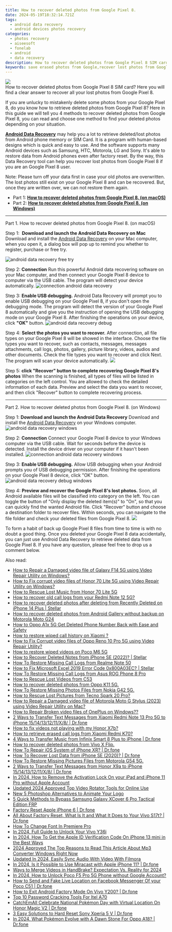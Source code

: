 ```yaml
---
title: How to recover deleted photos from Google Pixel 8.
date: 2024-05-19T18:32:14.721Z
tags: 
  - android data recovery
  - android devices photos recovery
categories: 
  - photos recovery
  - aiseesoft
  - fonelab
  - android
  - data recovery
description: How to recover deleted photos from Google Pixel 8 SIM card? Here you will find a clear answer to recover all your lost photos from Google Pixel 8.
keywords: save erased photos from Google,recover lost photos from Google,recover lost photos from Pixel 8,restore deleted photos on Google,regain missing photos,Pixel 8 photos recovery,Google issues with photos deleted,Google delete photos recover,extract photos from water damaged phone Google,how to get the photos back on Pixel 8,deletes photos of Google,my photos deleted from Pixel 8 how to undo photos
---
```


<img src="https://img0mobiles.techidaily.com/images/best-assets/devices/google/google-pixel-8/1.jpg" class="atpl-imgstyle"  />

<div class="atpl-content atpl-for-fonelab-android recover-photos">

<div class="atpl-post-description-part-1">
How to recover deleted photos from Google Pixel 8 SIM card? Here you will find a clear answer to recover all your lost photos from Google Pixel 8.
</div>



<div class="atpl-post-description-part-2">
<div class="tpl-content-sub-paragraph-content">
  <p>
If you are unlucky to mistakenly delete some photos from your Google Pixel 8, do you know how to retrieve deleted photos from Google Pixel 8? Here in this guide we will tell you 4 methods to recover deleted photos from Google Pixel 8, you can read and choose one method to find your deleted photos depending on your situation.
  </p>
</div>
</div>

<div class="atpl-post-description-part-3">
<div class="tpl-content-sub-paragraph-content">
  <p>
    <a href="https://tools.techidaily.com/aiseesoft-android-data-recovery/" ><strong>Android Data Recovery</strong></a> may help you a lot to retrieve deleted/lost photos from Android phone memory or SIM Card. It is a program with human-based designs which is quick and easy to use. And the software supports many Android devices such as Samsung, HTC, Motorola, LG and Sony. It's able to restore data from Android phones even after factory reset. By the way, this Data Recovery tool can help you recover lost photos from Google Pixel 8 if you are an Google Pixel 8 user.
  </p>
</div>
<div class="tpl-content-sub-paragraph-content">
  <p>
    Note: Please turn off your data first in case your old photos are overwritten. The lost photos still exist on your Google Pixel 8 and can be recovered. But, once they are written over, we can not restore them again.
  </p>
</div>
</div>

<ul>
  <li>Part 1: <strong><a href="#p1"> How to recover deleted photos from Google Pixel 8.  (on macOS)</a></strong></li>
  <li>Part 2: <strong><a href="#p2"> How to recover deleted photos from Google Pixel 8.  (on Windows)</a></strong></li>
</ul>




<!-- Part 1 -->
<a id="p1" name="p1" ></a><hr>

<div>
  <span class="atpl-step-part-style">Part 1. How to recover deleted photos from Google Pixel 8. (on macOS)</span>
</div>  

<span class="atpl-stepstyle-a"><span>Step 1: </span></span> <strong>Download and launch the Android Data Recovery on Mac</strong>
Download and install the <a href="https://tools.techidaily.com/aiseesoft-android-data-recovery/" >Android Data Recovery</a> on your Mac computer, when you open it, a dialog box will pop up to remind you whether to register, purchase or free try.

<img src="https://tools.techidaily.com/images/apps/aiseesoft/android-data-recovery/mac-free-try.png" class="atpl-imgstyle" alt="android data recovery free try" />

<span class="atpl-stepstyle-a"><span>Step 2: </span></span> <strong>Connection</strong>
Run this powerful Android data recovering software on your Mac computer, and then connect your Google Pixel 8 device to computer via the USB cable. The program will detect your device automatically.
<img src="https://tools.techidaily.com/images/apps/aiseesoft/android-data-recovery/mac-connection-interface.jpg" class="atpl-imgstyle" alt="connection android data recovery" />

<span class="atpl-stepstyle-a"><span>Step 3: </span></span> <strong>Enable USB debugging.</strong>
Android Data Recovery will prompt you to enable USB debugging on your Google Pixel 8, if you don't open the debugging mode. The program will detect the version of your Google Pixel 8 automatically and give you the instruction of opening the USB debugging mode on your Google Pixel 8. After finishing the operations on your device, click <strong>"OK"</strong> button.
<img src="https://tools.techidaily.com/images/apps/aiseesoft/android-data-recovery/mac-android-usb-debug.jpg"  class="atpl-imgstyle" alt="android data recovery debug" />

<span class="atpl-stepstyle-a"><span>Step 4: </span></span> <strong>Select the photos you want to recover.</strong>
After connection, all file types on your Google Pixel 8 will be showed in the interface. Choose the file types you want to recover, such as contacts, messages, messages attachments, call logs, photos, gallery, picture library, videos, audios and other documents. Check the file types you want to recover and click Next. The program will scan your device automatically.
<img src="https://tools.techidaily.com/images/apps/aiseesoft/android-data-recovery/mac-choose-type-photos.jpg" class="atpl-imgstyle"  />

<span class="atpl-stepstyle-a"><span>Step 5: </span></span> <strong>click "Recover" button to  complete recovering Google Pixel 8's photos</strong>
When the scanning is finished, all types of files will be listed in categories on the left control. You are allowed to check the detailed information of each data. Preview and select the data you want to recover, and then click "Recover" button to complete recovering process.


<a id="p2" name="p2"></a><hr>

<!-- Part 2 -->
<div>
  <span class="atpl-step-part-style">Part 2. How to recover deleted photos from Google Pixel 8. (on Windows)</span>
</div>

<span class="atpl-stepstyle-a"><span>Step 1: </span></span> <strong>Download and launch the Android Data Recovery</strong>
Download and install the <a href="https://tools.techidaily.com/aiseesoft-android-data-recovery/" >Android Data Recovery</a> on your Windows computer.
<img src="https://tools.techidaily.com/images/apps/aiseesoft/android-data-recovery/win-start-interface.png"  class="atpl-imgstyle" alt="android data recovery windows" />

<span class="atpl-stepstyle-a"><span>Step 2: </span></span> <strong>Connection</strong>
Connect your Google Pixel 8 device to your Windows computer via the USB cable. Wait for seconds before the device is detected. Install the device driver on your computer if it hasn't been installed.
<img src="https://tools.techidaily.com/images/apps/aiseesoft/android-data-recovery/win-connection-interface.png" class="atpl-imgstyle" alt="connection android data recovery windows" />

<span class="atpl-stepstyle-a"><span>Step 3: </span></span> <strong>Enable USB debugging.</strong>
Allow USB debugging when your Android prompts you of USB debugging permission. After finishing the operations on your Google Pixel 8 device, click "OK" button.
<img src="https://tools.techidaily.com/images/apps/aiseesoft/android-data-recovery/win-android-usb-debug.png" class="atpl-imgstyle" alt="android data recovery debug windows" />

<span class="atpl-stepstyle-a"><span>Step 4: </span></span> <strong>Preview and recover the Google Pixel 8's lost photos.</strong>
Soon, all Android available files will be classified into category on the left. You can toggle the button of "Only display the deleted item(s)" to "On", so that you can quickly find the wanted Android file. Click "Recover" button and choose a destination folder to recover files. Within seconds, you can navigate to the file folder and check your deleted files from Google Pixel 8.
<img src="https://tools.techidaily.com/images/apps/aiseesoft/android-data-recovery/win-recover-photos.png" class="atpl-imgstyle"  />

<div class="atpl-post-description-part-4">
<div class="tpl-content-sub-paragraph-normal">
  <p>
    To form a habit of back up Google Pixel 8 files from time to time is with no doubt a good thing. Once you deleted your Google Pixel 8 data accidentally, you can just use Android Data Recovery to retrieve deleted data from Google Pixel 8. If you have any question, please feel free to drop us a comment below.
  </p>
</div>
</div>

<ins class="adsbygoogle"
     style="display:block"
     data-ad-client="ca-pub-7571918770474297"
     data-ad-slot="8358498916"
     data-ad-format="auto"
     data-full-width-responsive="true"></ins>



</div>
<ins class="adsbygoogle"
    style="display:block"
    data-ad-format="autorelaxed"
    data-ad-client="ca-pub-7571918770474297"
    data-ad-slot="1223367746"></ins>

<span class="atpl-alsoreadstyle">Also read:</span>
<div><ul>
<li><a href="https://blog-min.techidaily.com/how-to-repair-a-damaged-video-file-of-galaxy-f14-5g-using-video-repair-utility-on-windows-by-stellar-video-repair-mobile-video-repair/"><u>How to Repair a Damaged video file of Galaxy F14 5G using Video Repair Utility on Windows?</u></a></li>
<li><a href="https://blog-min.techidaily.com/how-to-fix-corrupt-video-files-of-honor-70-lite-5g-using-video-repair-utility-on-windows-by-stellar-video-repair-mobile-video-repair/"><u>How to Fix corrupt video files of Honor 70 Lite 5G using Video Repair Utility on Windows?</u></a></li>
<li><a href="https://blog-min.techidaily.com/how-to-rescue-lost-music-from-honor-70-lite-5g-by-fonelab-android-recover-music/"><u>How to Rescue Lost Music from Honor 70 Lite 5G</u></a></li>
<li><a href="https://blog-min.techidaily.com/how-to-recover-old-call-logs-from-your-redmi-note-12-5g-by-fonelab-android-recover-call-logs/"><u>How to recover old call logs from your Redmi Note 12 5G?</u></a></li>
<li><a href="https://blog-min.techidaily.com/how-to-recover-deleted-photos-after-deleting-from-recently-deleted-on-iphone-14-plus-stellar-by-stellar-data-recovery-ios-iphone-data-recovery/"><u>How to recover deleted photos after deleting from Recently Deleted on iPhone 14 Plus | Stellar</u></a></li>
<li><a href="https://blog-min.techidaily.com/how-to-recover-deleted-photos-from-android-gallery-without-backup-on-motorola-moto-g24-by-stellar-photo-recovery-android-mobile-photo-recover/"><u>How to recover deleted photos from Android Gallery without backup on Motorola Moto G24</u></a></li>
<li><a href="https://blog-min.techidaily.com/how-to-oppo-a1x-5g-get-deleted-phone-number-back-with-ease-and-safety-by-fonelab-android-recover-contacts/"><u>How to Oppo A1x 5G Get Deleted Phone Number Back with Ease and Safety</u></a></li>
<li><a href="https://blog-min.techidaily.com/how-to-restore-wiped-call-history-on-xiaomi-by-fonelab-android-recover-call-logs/"><u>How to restore wiped call history on Xiaomi ?</u></a></li>
<li><a href="https://blog-min.techidaily.com/how-to-fix-corrupt-video-files-of-oppo-reno-10-pro-5g-using-video-repair-utility-by-stellar-video-repair-mobile-video-repair/"><u>How to Fix Corrupt video files of Oppo Reno 10 Pro 5G using Video Repair Utility?</u></a></li>
<li><a href="https://blog-min.techidaily.com/how-to-restore-wiped-videos-on-poco-m6-5g-by-fonelab-android-recover-video/"><u>How to restore wiped videos on Poco M6 5G</u></a></li>
<li><a href="https://blog-min.techidaily.com/how-to-recover-deleted-notes-from-iphone-se-2022-stellar-by-stellar-data-recovery-ios-iphone-data-recovery/"><u>How to Recover Deleted Notes from iPhone SE (2022)? | Stellar</u></a></li>
<li><a href="https://blog-min.techidaily.com/how-to-restore-missing-call-logs-from-realme-note-50-by-fonelab-android-recover-call-logs/"><u>How To  Restore Missing Call Logs from Realme Note 50</u></a></li>
<li><a href="https://blog-min.techidaily.com/how-to-fix-microsoft-excel-2019-error-code-0x800a03ec-stellar-by-stellar-guide/"><u>How to Fix Microsoft Excel 2019 Error Code 0x800A03EC? | Stellar</u></a></li>
<li><a href="https://blog-min.techidaily.com/how-to-restore-missing-call-logs-from-asus-rog-phone-8-pro-by-fonelab-android-recover-call-logs/"><u>How To  Restore Missing Call Logs from Asus ROG Phone 8 Pro</u></a></li>
<li><a href="https://blog-min.techidaily.com/how-to-rescue-lost-videos-from-c53-by-fonelab-android-recover-video/"><u>How to Rescue Lost Videos from C53</u></a></li>
<li><a href="https://blog-min.techidaily.com/how-to-recover-deleted-photos-from-oppo-k11-5g-by-fonelab-android-recover-photos/"><u>How to recover deleted photos from Oppo K11 5G.</u></a></li>
<li><a href="https://blog-min.techidaily.com/how-to-restore-missing-photos-files-from-nokia-g42-5g-by-fonelab-android-recover-photos/"><u>How To  Restore Missing Photos Files from Nokia G42 5G.</u></a></li>
<li><a href="https://blog-min.techidaily.com/how-to-rescue-lost-pictures-from-tecno-spark-20-pro-by-fonelab-android-recover-pictures/"><u>How to Rescue Lost Pictures from Tecno Spark 20 Pro?</u></a></li>
<li><a href="https://blog-min.techidaily.com/how-to-repair-a-damaged-video-file-of-motorola-moto-g-stylus-2023-using-video-repair-utility-on-mac-by-stellar-video-repair-mobile-video-repair/"><u>How to Repair a Damaged video file of Motorola Moto G Stylus (2023) using Video Repair Utility on Mac?</u></a></li>
<li><a href="https://blog-min.techidaily.com/how-to-repair-broken-video-files-of-oneplus-on-windows-by-stellar-video-repair-mobile-video-repair/"><u>How to Repair Broken video files of OnePlus on Windows??</u></a></li>
<li><a href="https://blog-min.techidaily.com/2-ways-to-transfer-text-messages-from-xiaomi-redmi-note-13-pro-5g-to-iphone-1514131211x8-drfone-by-drfone-transfer-from-android-transfer-from-android/"><u>2 Ways to Transfer Text Messages from Xiaomi Redmi Note 13 Pro 5G to iPhone 15/14/13/12/11/X/8/ | Dr.fone</u></a></li>
<li><a href="https://blog-min.techidaily.com/how-to-fix-videos-not-playing-with-my-honor-x7b-by-stellar-video-repair-mobile-video-repair/"><u>How to fix videos not playing with my Honor X7b?</u></a></li>
<li><a href="https://blog-min.techidaily.com/how-to-retrieve-erased-call-logs-from-xiaomi-redmi-k70-by-fonelab-android-recover-call-logs/"><u>How to retrieve erased call logs from Xiaomi Redmi K70?</u></a></li>
<li><a href="https://blog-min.techidaily.com/4-ways-to-transfer-music-from-infinix-smart-8-plus-to-iphone-drfone-by-drfone-transfer-from-android-transfer-from-android/"><u>4 Ways to Transfer Music from Infinix Smart 8 Plus to iPhone | Dr.fone</u></a></li>
<li><a href="https://blog-min.techidaily.com/how-to-recover-deleted-photos-from-vivo-x-flip-by-fonelab-android-recover-photos/"><u>How to recover deleted photos from Vivo X Flip.</u></a></li>
<li><a href="https://blog-min.techidaily.com/how-to-repair-ios-system-of-iphone-xr-drfone-by-drfone-ios-system-repair-ios-system-repair/"><u>How To Repair iOS System of iPhone XR? | Dr.fone</u></a></li>
<li><a href="https://blog-min.techidaily.com/how-to-recover-lost-data-from-iphone-se-2020-drfone-by-drfone-ios-data-recovery-ios-data-recovery/"><u>How To Recover Lost Data from iPhone SE (2020)? | Dr.fone</u></a></li>
<li><a href="https://blog-min.techidaily.com/how-to-restore-missing-pictures-files-from-motorola-g54-5g-by-fonelab-android-recover-pictures/"><u>How To  Restore Missing Pictures Files from Motorola G54 5G.</u></a></li>
<li><a href="https://blog-min.techidaily.com/2-ways-to-transfer-text-messages-from-honor-x9a-to-iphone-1514131211x8-drfone-by-drfone-transfer-from-android-transfer-from-android/"><u>2 Ways to Transfer Text Messages from Honor X9a to iPhone 15/14/13/12/11/X/8/ | Dr.fone</u></a></li>
<li><a href="https://activate-lock.techidaily.com/in-2024-how-to-remove-the-activation-lock-on-your-ipad-and-iphone-11-pro-without-apple-account-by-drfone-ios/"><u>In 2024, How to Remove the Activation Lock On your iPad and iPhone 11 Pro without Apple Account</u></a></li>
<li><a href="https://ai-video-apps.techidaily.com/updated-2024-approved-top-video-rotator-tools-for-online-use/"><u>Updated 2024 Approved Top Video Rotator Tools for Online Use</u></a></li>
<li><a href="https://animation-videos.techidaily.com/new-5-photoshop-alternatives-to-animate-your-logo/"><u>New 5 Photoshop Alternatives to Animate Your Logo</u></a></li>
<li><a href="https://android-frp.techidaily.com/5-quick-methods-to-bypass-samsung-galaxy-xcover-6-pro-tactical-edition-frp-by-drfone-android/"><u>5 Quick Methods to Bypass Samsung Galaxy XCover 6 Pro Tactical Edition FRP</u></a></li>
<li><a href="https://techidaily.com/factory-reset-apple-iphone-6-drfone-by-drfone-ios-system-repair-ios-system-repair/"><u>Factory Reset Apple iPhone 6 | Dr.fone</u></a></li>
<li><a href="https://phone-solutions.techidaily.com/all-about-factory-reset-what-is-it-and-what-it-does-to-your-vivo-s17t-drfone-by-drfone-reset-android-reset-android/"><u>All About Factory Reset, What Is It and What It Does to Your Vivo S17t? | Dr.fone</u></a></li>
<li><a href="https://ai-editing-video.techidaily.com/how-to-change-font-in-premiere-pro/"><u>How To Change Font In Premiere Pro</u></a></li>
<li><a href="https://unlock-android.techidaily.com/in-2024-full-guide-to-unlock-your-vivo-y36i-by-drfone-android/"><u>In 2024, Full Guide to Unlock Your Vivo Y36i</u></a></li>
<li><a href="https://apple-account.techidaily.com/in-2024-how-to-get-the-apple-id-verification-code-on-iphone-13-mini-in-the-best-ways-by-drfone-ios/"><u>In 2024, How To Get the Apple ID Verification Code On iPhone 13 mini in the Best Ways</u></a></li>
<li><a href="https://ai-video-apps.techidaily.com/2024-approved-the-top-reasons-to-read-this-article-about-mp3-converter-windows-right-now/"><u>2024 Approved The Top Reasons to Read This Article About Mp3 Converter Windows Right Now</u></a></li>
<li><a href="https://ai-video-editing.techidaily.com/updated-in-2024-easily-sync-audio-with-video-with-filmora/"><u>Updated In 2024, Easily Sync Audio With Video With Filmora</u></a></li>
<li><a href="https://screen-mirror.techidaily.com/in-2024-is-it-possible-to-use-miracast-with-apple-iphone-11-drfone-by-drfone-ios/"><u>In 2024, Is it Possible to Use Miracast with Apple iPhone 11? | Dr.fone</u></a></li>
<li><a href="https://ai-editing-video.techidaily.com/ways-to-merge-videos-in-handbrake-expectation-vs-reality-for-2024/"><u>Ways to Merge Videos in HandBrake? Expectation Vs. Reality for 2024</u></a></li>
<li><a href="https://easy-unlock-android.techidaily.com/in-2024-how-to-unlock-poco-f5-pro-5g-phone-without-google-account-by-drfone-android/"><u>In 2024, How to Unlock Poco F5 Pro 5G Phone without Google Account?</u></a></li>
<li><a href="https://location-social.techidaily.com/how-to-send-and-fake-live-location-on-facebook-messenger-of-your-poco-c51-drfone-by-drfone-virtual-android/"><u>How to Send and Fake Live Location on Facebook Messenger Of your Poco C51 | Dr.fone</u></a></li>
<li><a href="https://change-location.techidaily.com/how-to-exit-android-factory-mode-on-vivo-y200-drfone-by-drfone-fix-android-problems-fix-android-problems/"><u>How to Exit Android Factory Mode On Vivo Y200? | Dr.fone</u></a></li>
<li><a href="https://unlock-android.techidaily.com/top-10-password-cracking-tools-for-itel-a70-by-drfone-android/"><u>Top 10 Password Cracking Tools For Itel A70</u></a></li>
<li><a href="https://pokemon-go-android.techidaily.com/catchemall-celebrate-national-pokemon-day-with-virtual-location-on-honor-magic-v2-drfone-by-drfone-virtual-android/"><u>CatchEmAll Celebrate National Pokémon Day with Virtual Location On Honor Magic V2 | Dr.fone</u></a></li>
<li><a href="https://phone-solutions.techidaily.com/3-easy-solutions-to-hard-reset-sony-xperia-5-v-drfone-by-drfone-reset-android-reset-android/"><u>3 Easy Solutions to Hard Reset Sony Xperia 5 V | Dr.fone</u></a></li>
<li><a href="https://android-pokemon-go.techidaily.com/in-2024-what-pokemon-evolve-with-a-dawn-stone-for-oppo-a18-drfone-by-drfone-virtual-android/"><u>In 2024, What Pokémon Evolve with A Dawn Stone For Oppo A18? | Dr.fone</u></a></li>
</ul></div>



